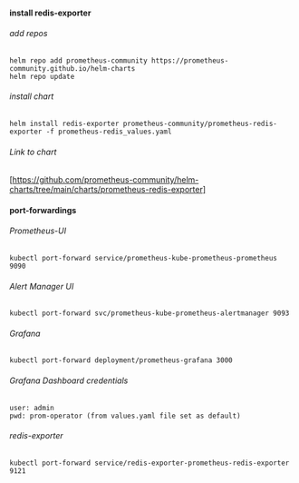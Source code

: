 #### install redis-exporter
###### add repos
    helm repo add prometheus-community https://prometheus-community.github.io/helm-charts
    helm repo update

###### install chart
    helm install redis-exporter prometheus-community/prometheus-redis-exporter -f prometheus-redis_values.yaml

###### Link to chart
[https://github.com/prometheus-community/helm-charts/tree/main/charts/prometheus-redis-exporter]


#### port-forwardings
###### Prometheus-UI
    kubectl port-forward service/prometheus-kube-prometheus-prometheus 9090
    
###### Alert Manager UI
    kubectl port-forward svc/prometheus-kube-prometheus-alertmanager 9093

###### Grafana
    kubectl port-forward deployment/prometheus-grafana 3000

###### Grafana Dashboard credentials
    user: admin
    pwd: prom-operator (from values.yaml file set as default)

###### redis-exporter 
    kubectl port-forward service/redis-exporter-prometheus-redis-exporter 9121

